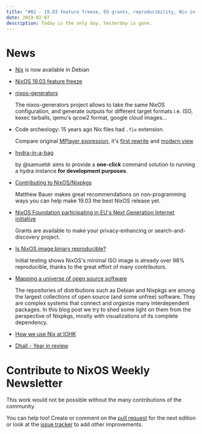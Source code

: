```yaml
---
title: "#02 - 19.03 feature freeze, EU grants, reproducibility, Nix in Debian"
date: 2019-02-07
description: Today is the only day. Yesterday is gone.
---
```


# News

- [Nix](https://ftp-master.debian.org/new/nix_2.2.1-2.html) is now available in Debian

- [NixOS 19.03 feature freeze](https://discourse.nixos.org/t/nixos-19-03-feature-freeze/1950)

- [nixos-generators](https://github.com/nix-community/nixos-generators)

  The nixos-generators project allows to take the same NixOS configuration, and generate outputs for different target formats i.e. ISO, kexec tarballs, qemu's qcow2 format, google cloud images...

- Code archeology: 15 years ago Nix files had `.fix` extension.

  Compare original [MPlayer expression](https://github.com/NixOS/nixpkgs/blob/0.4/pkgs/MPlayer/MPlayer.fix), it's [first rewrite](https://github.com/NixOS/nixpkgs/blob/0.4/pkgs-ng/applications/video/MPlayer/default.fix) and [modern view](https://github.com/NixOS/nixpkgs/blob/master/pkgs/applications/video/mplayer/default.nix)

- [hydra-in-a-bag]( https://github.com/samueldr/hydra-in-a-bag )

  by @samueldr aims to provide a **one-click** command solution to running a hydra instance **for development purposes**.

- [Contributing to NixOS/Nixpkgs](https://discourse.nixos.org/t/call-for-proofreaders-and-beta-testers-for-19-03/1980)

  Matthew Bauer makes great recommendations on non-programming ways you can help make 19.03 the best NixOS release yet.

- [NixOS Foundation participating in EU's Next Generation Internet initiative](https://discourse.nixos.org/t/nixos-foundation-participating-in-eus-next-generation-internet-initiative/2011)

  Grants are available to make your privacy-enhancing or search-and-discovery project.

- [Is NixOS image binary reproducible?](https://r13y.com)

  Initial testing shows NixOS's minimal ISO image is already over 98% reproducible, thanks to the great effort of many contributors.

- [Mapping a universe of open source software](https://www.tweag.io/posts/2019-02-06-mapping-open-source.html)

  The repositories of distributions such as Debian and Nixpkgs are among the largest collections of open source (and some unfree) software. They are complex systems that connect and organize many interdependent packages. In this blog post we try to shed some light on them from the perspective of Nixpkgs, mostly with visualizations of its complete dependency.

- [How we use Nix at IOHK](https://iohk.io/blog/how-we-use-nix-at-iohk/)

- [Dhall - Year in review](http://www.haskellforall.com/2019/01/dhall-year-in-review-2018-2019.html)


# Contribute to NixOS Weekly Newsletter

This work would not be possible without the many contributions of the community.

You can help too! Create or comment on the [pull request](https://github.com/NixOS/nixos-weekly/pulls)
for the next edition or look at the
[issue tracker](https://github.com/NixOS/nixos-weekly/issues) to add other improvements.
